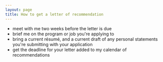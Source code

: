 ```yaml
---
layout: page
title: How to get a letter of recommendation
---
```


-   meet with me two weeks before the letter is due
-   brief me on the program or job you're applying to
-   bring a current résumé, and a current draft of any personal statements you're submitting with your application
-   get the deadline for your letter added to my calendar of recommendations
